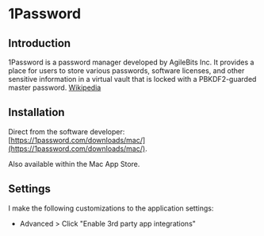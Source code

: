 # 1Password

## Introduction

1Password is a password manager developed by AgileBits Inc. It provides a place for users to store various passwords, software licenses, and other sensitive information in a virtual vault that is locked with a PBKDF2-guarded master password. [Wikipedia](https://en.wikipedia.org/wiki/1Password)

## Installation

Direct from the software developer: [https://1password.com/downloads/mac/](https://1password.com/downloads/mac/).

Also available within the Mac App Store.

## Settings

I make the following customizations to the application settings:

* Advanced > Click "Enable 3rd party app integrations"
